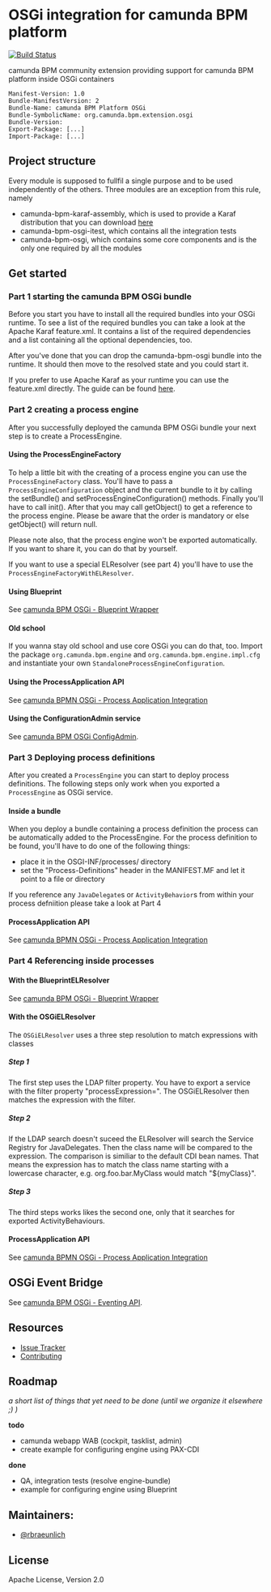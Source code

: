 # OSGi integration for camunda BPM platform

[![Build Status](https://travis-ci.org/camunda/camunda-bpm-platform-osgi.svg?branch=master)](https://travis-ci.org/camunda/camunda-bpm-platform-osgi)

camunda BPM community extension providing support for camunda BPM platform inside OSGi containers

```
Manifest-Version: 1.0
Bundle-ManifestVersion: 2
Bundle-Name: camunda BPM Platform OSGi
Bundle-SymbolicName: org.camunda.bpm.extension.osgi
Bundle-Version: 
Export-Package: [...]
Import-Package: [...]
```

## Project structure

Every module is supposed to fullfil a single purpose and to be used independently of the others.
Three modules are an exception from this rule, namely
- camunda-bpm-karaf-assembly, which is used to provide a Karaf distribution that you can download [here](https://github.com/camunda/camunda-bpm-platform-osgi/releases)
- camunda-bpm-osgi-itest, which contains all the integration tests
- camunda-bpm-osgi, which contains some core components and is the only one required by all the modules

## Get started

### Part 1 starting the camunda BPM OSGi bundle

Before you start you have to install all the required bundles into your OSGi runtime.
To see a list of the required bundles you can take a look at the Apache Karaf feature.xml.
It contains a list of the required dependencies and a list containing all the optional dependencies, too.

After you've done that you can drop the camunda-bpm-osgi bundle into the runtime.
It should then move to the resolved state and you could start it.

If you prefer to use Apache Karaf as your runtime you can use the feature.xml directly. The guide can be found [here](https://github.com/camunda/camunda-bpm-platform-osgi/blob/master/camunda-bpm-karaf-feature/README.md).

### Part 2 creating a process engine

After you successfully deployed the camunda BPM OSGi bundle your next step is to create a ProcessEngine.

#### Using the ProcessEngineFactory

To help a little bit with the creating of a process engine you can use the `ProcessEngineFactory` class. You'll have to pass a `ProcessEngineConfiguration` object and the current bundle to it by calling the setBundle() and setProcessEngineConfiguration() methods. Finally you'll have to call init(). After that you may call getObject() to get a reference to the process engine.
Please be aware that the order is mandatory or else getObject() will return null.

Please note also, that the process engine won't be exported automatically. If you want to share it, you can do that by yourself.

If you want to use a special ELResolver (see part 4) you'll have to use the `ProcessEngineFactoryWithELResolver`.

#### Using Blueprint

See [camunda BPM OSGi - Blueprint Wrapper](camunda-bpm-blueprint-wrapper)

#### Old school

If you wanna stay old school and use core OSGi you can do that, too.
Import the package `org.camunda.bpm.engine` and `org.camunda.bpm.engine.impl.cfg` and instantiate your own `StandaloneProcessEngineConfiguration`.

#### Using the ProcessApplication API

See [camunda BPMN OSGi - Process Application Integration](camunda-bpm-osgi-processapplication)

#### Using the ConfigurationAdmin service

See [camunda BPM OSGi ConfigAdmin](camunda-bpm-osgi-configadmin).

### Part 3 Deploying process definitions

After you created a `ProcessEngine` you can start to deploy process definitions.
The following steps only work when you exported a `ProcessEngine` as OSGi service.

#### Inside a bundle

When you deploy a bundle containing a process definition the process can be automatically added to the ProcessEngine.
For the process definition to be found, you'll have to do one of the following things:
- place it in the OSGI-INF/processes/ directory
- set the "Process-Definitions" header in the MANIFEST.MF and let it point to a file or directory

If you reference any `JavaDelegate`s or `ActivityBehavior`s from within your process defniition please take a look at Part 4

#### ProcessApplication API

See [camunda BPMN OSGi - Process Application Integration](camunda-bpm-osgi-processapplication)

### Part 4 Referencing inside processes

#### With the BlueprintELResolver

See [camunda BPM OSGi - Blueprint Wrapper](camunda-bpm-blueprint-wrapper)

#### With the OSGiELResolver

The `OSGiELResolver` uses a three step resolution to match expressions with classes

##### Step 1

The first step uses the LDAP filter property. You have to export a service with the filter property "processExpression=". The OSGiELResolver then matches the expression with the filter.

##### Step 2

If the LDAP search doesn't suceed the ELResolver will search the Service Registry for JavaDelegates. Then the class name will be compared to the expression. The comparison is similiar to the default CDI bean names. That means the expression has to match the class name starting with a lowercase character, e.g. org.foo.bar.MyClass would match "${myClass}".

##### Step 3

The third steps works likes the second one, only that it searches for exported ActivityBehaviours. 

#### ProcessApplication API

See [camunda BPMN OSGi - Process Application Integration](camunda-bpm-osgi-processapplication)

## OSGi Event Bridge

See [camunda BPM OSGi - Eventing API](https://github.com/camunda/camunda-bpm-platform-osgi/tree/messaging/camunda-bpm-osgi-eventing-api).

## Resources

* [Issue Tracker](https://github.com/camunda/camunda-bpm-platform-osgi/issues)
* [Contributing](CONTRIBUTING.md)


## Roadmap

_a short list of things that yet need to be done (until we organize it elsewhere ;) )_

**todo**
- camunda webapp WAB (cockpit, tasklist, admin)
- create example for configuring engine using PAX-CDI

**done**
- QA, integration tests (resolve engine-bundle)
- example for configuring engine using Blueprint


## Maintainers:

* [@rbraeunlich ](https://github.com/rbraeunlich)

## License

Apache License, Version 2.0
